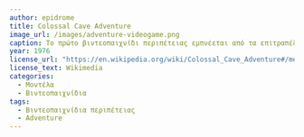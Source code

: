 ```yaml
---
author: epidrome
title: Colossal Cave Adventure 
image_url: /images/adventure-videogame.png
caption: Το πρώτο βιντεοπαιχνίδι περιπέτειας εμπνέεται από τα επιτραπέζια παιχνίδια ρόλου αλλά δεν έχει καθόλου γραφικά και βασίζεται σε περιγραφές κειμένου και σε διάδραση με την γραμμή εντολών για την είσοδο και την έξοδο με τον χρήστη. Αυτή η απλή διεπαφή δεν εμπόδισε το βιντεοπαιχνίδι να γίνει δημοφιλές και κυρίως να επηρεάσει την δημιουργία άλλων παρόμοιων που πρόσθεσαν γραφικά και επιπλέον παίκτες, έτσι ώστε να δημιουργηθεί μια νέα κατηγορία διαδραστικής λογοτεχνίας και αφήγησης. 
year: 1976 
license_url: "https://en.wikipedia.org/wiki/Colossal_Cave_Adventure#/media/File:ADVENT_--_Crowther_Woods.png" 
license_text: Wikimedia
categories:
  - Μοντέλα 
  - Βιντεοπαιχνίδια 
tags:
  - Βιντεοπαιχνίδια περιπέτειας 
  - Adventure
---
```

